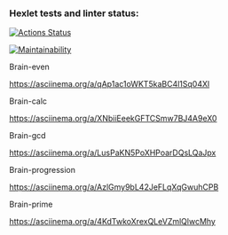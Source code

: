 ### Hexlet tests and linter status:

[![Actions Status](https://github.com/OksanaS13/frontend-project-44/workflows/hexlet-check/badge.svg)](https://github.com/OksanaS13/frontend-project-44/actions)

[![Maintainability](https://api.codeclimate.com/v1/badges/eb45b21651f64b7a5137/maintainability)](https://codeclimate.com/github/OksanaS13/frontend-project-44/maintainability)

Brain-even

https://asciinema.org/a/qAp1ac1oWKT5kaBC4l1Sq04Xl

Brain-calc

https://asciinema.org/a/XNbiiEeekGFTCSmw7BJ4A9eX0

Brain-gcd

https://asciinema.org/a/LusPaKN5PoXHPoarDQsLQaJpx

Brain-progression

https://asciinema.org/a/AzlGmy9bL42JeFLqXqGwuhCPB

Brain-prime

https://asciinema.org/a/4KdTwkoXrexQLeVZmlQlwcMhy
